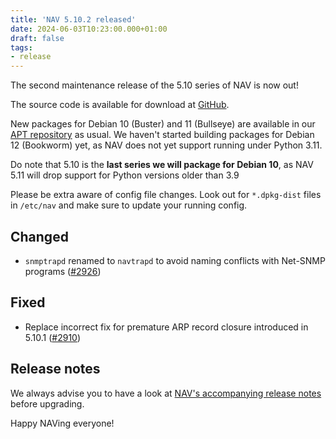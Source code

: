```yaml
---
title: 'NAV 5.10.2 released'
date: 2024-06-03T10:23:00.000+01:00
draft: false
tags:
- release
---
```


The second maintenance release of the 5.10 series of NAV is now out!

The source code is available for download at [GitHub](https://github.com/UNINETT/nav/releases).

New packages for Debian 10 (Buster) and 11 (Bullseye) are available in our [APT
repository](https://nav.uninett.no/install-instructions/#debian) as usual.  We
haven't started building packages for Debian 12 (Bookworm) yet, as NAV does not
yet support running under Python 3.11.

Do note that 5.10 is the **last series we will package for Debian 10**, as NAV
5.11 will drop support for Python versions older than 3.9

Please be extra aware of config file changes. Look out for `*.dpkg-dist` files
in `/etc/nav` and make sure to update your running config.

## Changed

- `snmptrapd` renamed to `navtrapd` to avoid naming conflicts with Net-SNMP programs ([#2926](https://github.com/Uninett/nav/issues/2926))

## Fixed

- Replace incorrect fix for premature ARP record closure introduced in 5.10.1 ([#2910](https://github.com/Uninett/nav/issues/2910))

## Release notes

We always advise you to have a look at [NAV's accompanying release notes](https://nav.readthedocs.io/en/latest/release-notes.html#nav-5-10) before upgrading.

Happy NAVing everyone!
